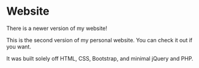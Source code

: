 # Website

There is a newer version of my website!

This is the second version of my personal website. You can check it out if you want.

It was built solely off HTML, CSS, Bootstrap, and minimal jQuery and PHP.

